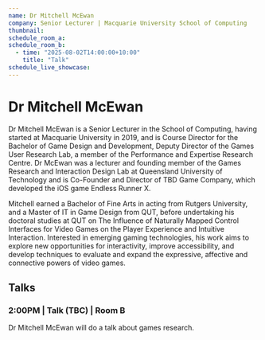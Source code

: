 ```yaml
---
name: Dr Mitchell McEwan
company: Senior Lecturer | Macquarie University School of Computing
thumbnail:
schedule_room_a:
schedule_room_b:
  - time: "2025-08-02T14:00:00+10:00"
    title: "Talk"
schedule_live_showcase:
---
```


# Dr Mitchell McEwan

Dr Mitchell McEwan is a Senior Lecturer in the School of Computing, having started at Macquarie University in 2019, and is Course Director for the Bachelor of Game Design and Development, Deputy Director of the Games User Research Lab, a member of the Performance and Expertise Research Centre. Dr McEwan was a lecturer and founding member of the Games Research and Interaction Design Lab at Queensland University of Technology and is Co-Founder and Director of TBD Game Company, which developed the iOS game Endless Runner X.

Mitchell earned a Bachelor of Fine Arts in acting from Rutgers University, and a Master of IT in Game Design from QUT, before undertaking his doctoral studies at QUT on The Influence of Naturally Mapped Control Interfaces for Video Games on the Player Experience and Intuitive Interaction. Interested in emerging gaming technologies, his work aims to explore new opportunities for interactivity, improve accessibility, and develop techniques to evaluate and expand the expressive, affective and connective powers of video games.

## Talks

### 2:00PM | Talk (TBC) | Room B

Dr Mitchell McEwan will do a talk about games research.
